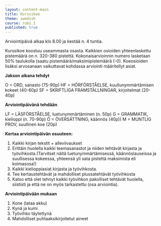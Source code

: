 ```yaml
---
layout: content-main
title: Kurssikoe
theme: swedish
course: rub1.1
published: true
---
```

Arviointipäivä alkaa klo 8.00 ja kestää n. 4 tuntia.

Kurssikoe koostuu useammasta osasta. Kaikkien osioiden yhteenlaskettu pistemäärä on n. 320-380 pistettä. Kokonaisarvioinnin numero lasketaan 50% taulukolla (saatu pistemäärä/maksimipistemäärä (-0). Koeosioiden lisäksi arvosanaan vaikuttavat kohdassa arviointi määritellyt asiat. 

**Jakson aikana tehdyt**

O = ORD, sanasto (75-90p)
HF = HÖRFÖRSTÅELSE, kuullunymmärtämisen kokeet (40-60p)
SF = SKRIFTLIGA FRAMSTÄLLNINGAR, kirjoitelmat (20-40p)

**Arviointipäivänä tehdään**

LF = LÄSFÖRSTÅELSE, luetunymmärtäminen (n. 50p)
G = GRAMMATIK, kielioppi (n. 70-90p)
Ö = ÖVERSÄTTNING, käännös (40p))
M = MUNTLIG PROV, suullinen koe (20p)

**Kertaa arviointipäivän osuuteen:**

1. Kaikki kirjan tekstit + alleviivaukset
2. Erittäin huolella kaikki teemasanastot ja niiden tehtävät kirjasta ja työvihkosta.(Tarvitset näitä luetunymmärtämisessä, käännöslauseissa ja suullisessa kokeessa, yhteensä yli sata pistettä maksimista eli kolmasosa!)
3. Kaikki kielioppiasiat kirjasta ja työvihkosta.
4. Tee kertaustehtävät ja mahdolliset plussatehtävät työvihkosta
5. Katso että olet tehnyt kaikki työvihkon pakolliset tehtävät huolella, siististi ja että ne on myös tarkastettu (osa arviointia).

**Arviointipäivään mukaan**
1. Kone (lataa akku)
2. Kynä ja kumi
3. Työvihko täytettynä
4. Mahdolliset puhtaaksikirjoitetut aineet
